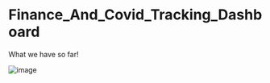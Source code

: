 # Finance_And_Covid_Tracking_Dashboard

What we have so far!

![image](https://user-images.githubusercontent.com/31114603/109240072-ccd84700-77a4-11eb-90f6-4f9bd3d8e7ec.png)

